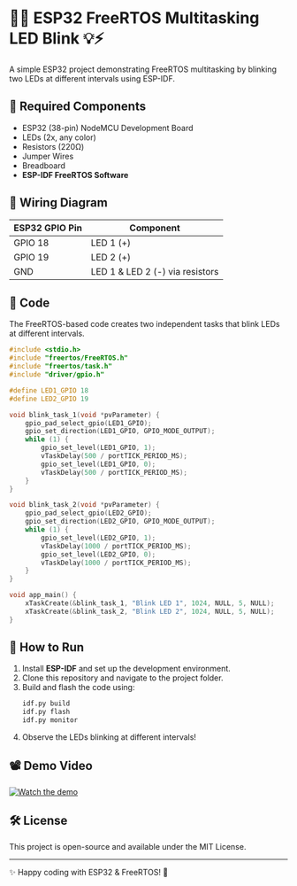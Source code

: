 # 🔴🔵 ESP32 FreeRTOS Multitasking LED Blink 💡⚡

A simple ESP32 project demonstrating FreeRTOS multitasking by blinking two LEDs at different intervals using ESP-IDF.

## 📌 Required Components
- ESP32 (38-pin) NodeMCU Development Board
- LEDs (2x, any color)
- Resistors (220Ω)
- Jumper Wires
- Breadboard
- **ESP-IDF FreeRTOS Software**

## 🔧 Wiring Diagram
| ESP32 GPIO Pin | Component |
|--------------|-----------|
| GPIO 18      | LED 1 (+) |
| GPIO 19      | LED 2 (+) |
| GND         | LED 1 & LED 2 (-) via resistors |

## 📝 Code
The FreeRTOS-based code creates two independent tasks that blink LEDs at different intervals.

```c
#include <stdio.h>
#include "freertos/FreeRTOS.h"
#include "freertos/task.h"
#include "driver/gpio.h"

#define LED1_GPIO 18
#define LED2_GPIO 19

void blink_task_1(void *pvParameter) {
    gpio_pad_select_gpio(LED1_GPIO);
    gpio_set_direction(LED1_GPIO, GPIO_MODE_OUTPUT);
    while (1) {
        gpio_set_level(LED1_GPIO, 1);
        vTaskDelay(500 / portTICK_PERIOD_MS);
        gpio_set_level(LED1_GPIO, 0);
        vTaskDelay(500 / portTICK_PERIOD_MS);
    }
}

void blink_task_2(void *pvParameter) {
    gpio_pad_select_gpio(LED2_GPIO);
    gpio_set_direction(LED2_GPIO, GPIO_MODE_OUTPUT);
    while (1) {
        gpio_set_level(LED2_GPIO, 1);
        vTaskDelay(1000 / portTICK_PERIOD_MS);
        gpio_set_level(LED2_GPIO, 0);
        vTaskDelay(1000 / portTICK_PERIOD_MS);
    }
}

void app_main() {
    xTaskCreate(&blink_task_1, "Blink LED 1", 1024, NULL, 5, NULL);
    xTaskCreate(&blink_task_2, "Blink LED 2", 1024, NULL, 5, NULL);
}
```

## 🚀 How to Run
1. Install **ESP-IDF** and set up the development environment.
2. Clone this repository and navigate to the project folder.
3. Build and flash the code using:
   ```sh
   idf.py build
   idf.py flash
   idf.py monitor
   ```
4. Observe the LEDs blinking at different intervals!

## 📽️ Demo Video
[![Watch the demo](https://img.youtube.com/vi/YOUR_VIDEO_ID/0.jpg)](https://youtu.be/YOUR_VIDEO_ID)

## 🛠️ License
This project is open-source and available under the MIT License.

---
✨ Happy coding with ESP32 & FreeRTOS! 🚀
